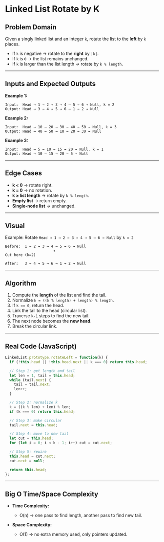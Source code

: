 # Linked List Rotate by K

## Problem Domain

Given a singly linked list and an integer `k`, rotate the list to the **left** by `k` places.

* If `k` is negative → rotate to the **right** by `|k|`.
* If `k` is `0` → the list remains unchanged.
* If `k` is larger than the list length → rotate by `k % length`.

---

## Inputs and Expected Outputs

**Example 1:**

```
Input:  Head → 1 → 2 → 3 → 4 → 5 → 6 → Null, k = 2
Output: Head → 3 → 4 → 5 → 6 → 1 → 2 → Null
```

**Example 2:**

```
Input:  Head → 10 → 20 → 30 → 40 → 50 → Null, k = 3
Output: Head → 40 → 50 → 10 → 20 → 30 → Null
```

**Example 3:**

```
Input:  Head → 5 → 10 → 15 → 20 → Null, k = 1
Output: Head → 10 → 15 → 20 → 5 → Null
```

---

## Edge Cases

* **k < 0** → rotate right.
* **k = 0** → no rotation.
* **k ≥ list length** → rotate by `k % length`.
* **Empty list** → return empty.
* **Single-node list** → unchanged.

---

## Visual

Example: Rotate `Head → 1 → 2 → 3 → 4 → 5 → 6 → Null` by `k = 2`

```
Before:  1 → 2 → 3 → 4 → 5 → 6 → Null
                      ↑
Cut here (k=2)

After:   3 → 4 → 5 → 6 → 1 → 2 → Null
```

---

## Algorithm

1. Compute the **length** of the list and find the tail.
2. Normalize `k = ((k % length) + length) % length`.
3. If `k == 0`, return the head.
4. Link the tail to the head (circular list).
5. Traverse `k-1` steps to find the new tail.
6. The next node becomes the **new head**.
7. Break the circular link.

---

## Real Code (JavaScript)

```js
LinkedList.prototype.rotateLeft = function(k) {
  if (!this.head || !this.head.next || k === 0) return this.head;

  // Step 1: get length and tail
  let len = 1, tail = this.head;
  while (tail.next) {
    tail = tail.next;
    len++;
  }

  // Step 2: normalize k
  k = ((k % len) + len) % len;
  if (k === 0) return this.head;

  // Step 3: make circular
  tail.next = this.head;

  // Step 4: move to new tail
  let cut = this.head;
  for (let i = 0; i < k - 1; i++) cut = cut.next;

  // Step 5: rewire
  this.head = cut.next;
  cut.next = null;

  return this.head;
};
```

---

## Big O Time/Space Complexity

* **Time Complexity:**

  * O(n) → one pass to find length, another pass to find new tail.
* **Space Complexity:**

  * O(1) → no extra memory used, only pointers updated.

